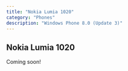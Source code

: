 ```yaml
---
title: "Nokia Lumia 1020"
category: "Phones"
description: "Windows Phone 8.0 (Update 3)"
---
```


## Nokia Lumia 1020

Coming soon!
